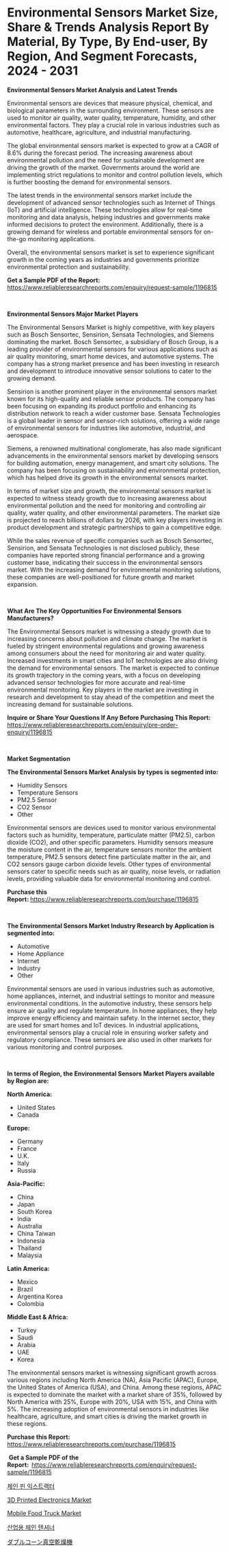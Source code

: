<p><h1>Environmental Sensors Market Size, Share & Trends Analysis Report By Material, By Type, By End-user, By Region, And Segment Forecasts, 2024 - 2031</h1></p><p><strong>Environmental Sensors Market Analysis and Latest Trends</strong></p>
<p><p>Environmental sensors are devices that measure physical, chemical, and biological parameters in the surrounding environment. These sensors are used to monitor air quality, water quality, temperature, humidity, and other environmental factors. They play a crucial role in various industries such as automotive, healthcare, agriculture, and industrial manufacturing.</p><p>The global environmental sensors market is expected to grow at a CAGR of 8.6% during the forecast period. The increasing awareness about environmental pollution and the need for sustainable development are driving the growth of the market. Governments around the world are implementing strict regulations to monitor and control pollution levels, which is further boosting the demand for environmental sensors.</p><p>The latest trends in the environmental sensors market include the development of advanced sensor technologies such as Internet of Things (IoT) and artificial intelligence. These technologies allow for real-time monitoring and data analysis, helping industries and governments make informed decisions to protect the environment. Additionally, there is a growing demand for wireless and portable environmental sensors for on-the-go monitoring applications.</p><p>Overall, the environmental sensors market is set to experience significant growth in the coming years as industries and governments prioritize environmental protection and sustainability.</p></p>
<p><strong>Get a Sample PDF of the Report:&nbsp;</strong> <a href="https://www.reliableresearchreports.com/enquiry/request-sample/1196815">https://www.reliableresearchreports.com/enquiry/request-sample/1196815</a></p>
<p>&nbsp;</p>
<p><strong>Environmental Sensors Major Market Players</strong></p>
<p><p>The Environmental Sensors Market is highly competitive, with key players such as Bosch Sensortec, Sensirion, Sensata Technologies, and Siemens dominating the market. Bosch Sensortec, a subsidiary of Bosch Group, is a leading provider of environmental sensors for various applications such as air quality monitoring, smart home devices, and automotive systems. The company has a strong market presence and has been investing in research and development to introduce innovative sensor solutions to cater to the growing demand.</p><p>Sensirion is another prominent player in the environmental sensors market known for its high-quality and reliable sensor products. The company has been focusing on expanding its product portfolio and enhancing its distribution network to reach a wider customer base. Sensata Technologies is a global leader in sensor and sensor-rich solutions, offering a wide range of environmental sensors for industries like automotive, industrial, and aerospace.</p><p>Siemens, a renowned multinational conglomerate, has also made significant advancements in the environmental sensors market by developing sensors for building automation, energy management, and smart city solutions. The company has been focusing on sustainability and environmental protection, which has helped drive its growth in the environmental sensors market.</p><p>In terms of market size and growth, the environmental sensors market is expected to witness steady growth due to increasing awareness about environmental pollution and the need for monitoring and controlling air quality, water quality, and other environmental parameters. The market size is projected to reach billions of dollars by 2026, with key players investing in product development and strategic partnerships to gain a competitive edge.</p><p>While the sales revenue of specific companies such as Bosch Sensortec, Sensirion, and Sensata Technologies is not disclosed publicly, these companies have reported strong financial performance and a growing customer base, indicating their success in the environmental sensors market. With the increasing demand for environmental monitoring solutions, these companies are well-positioned for future growth and market expansion.</p></p>
<p>&nbsp;</p>
<p><strong>What Are The Key Opportunities For Environmental Sensors Manufacturers?</strong></p>
<p><p>The Environmental Sensors market is witnessing a steady growth due to increasing concerns about pollution and climate change. The market is fueled by stringent environmental regulations and growing awareness among consumers about the need for monitoring air and water quality. Increased investments in smart cities and IoT technologies are also driving the demand for environmental sensors. The market is expected to continue its growth trajectory in the coming years, with a focus on developing advanced sensor technologies for more accurate and real-time environmental monitoring. Key players in the market are investing in research and development to stay ahead of the competition and meet the increasing demand for sustainable solutions.</p></p>
<p><strong>Inquire or Share Your Questions If Any Before Purchasing This Report:</strong> <a href="https://www.reliableresearchreports.com/enquiry/pre-order-enquiry/1196815">https://www.reliableresearchreports.com/enquiry/pre-order-enquiry/1196815</a></p>
<p>&nbsp;</p>
<p><strong>Market Segmentation</strong></p>
<p><strong>The Environmental Sensors Market Analysis by types is segmented into:</strong></p>
<p><ul><li>Humidity Sensors</li><li>Temperature Sensors</li><li>PM2.5 Sensor</li><li>CO2 Sensor</li><li>Other</li></ul></p>
<p><p>Environmental sensors are devices used to monitor various environmental factors such as humidity, temperature, particulate matter (PM2.5), carbon dioxide (CO2), and other specific parameters. Humidity sensors measure the moisture content in the air, temperature sensors monitor the ambient temperature, PM2.5 sensors detect fine particulate matter in the air, and CO2 sensors gauge carbon dioxide levels. Other types of environmental sensors cater to specific needs such as air quality, noise levels, or radiation levels, providing valuable data for environmental monitoring and control.</p></p>
<p><strong>Purchase this Report:&nbsp;</strong><a href="https://www.reliableresearchreports.com/purchase/1196815">https://www.reliableresearchreports.com/purchase/1196815</a></p>
<p>&nbsp;</p>
<p><strong>The Environmental Sensors Market Industry Research by Application is segmented into:</strong></p>
<p><ul><li>Automotive</li><li>Home Appliance</li><li>Internet</li><li>Industry</li><li>Other</li></ul></p>
<p><p>Environmental sensors are used in various industries such as automotive, home appliances, internet, and industrial settings to monitor and measure environmental conditions. In the automotive industry, these sensors help ensure air quality and regulate temperature. In home appliances, they help improve energy efficiency and maintain safety. In the internet sector, they are used for smart homes and IoT devices. In industrial applications, environmental sensors play a crucial role in ensuring worker safety and regulatory compliance. These sensors are also used in other markets for various monitoring and control purposes.</p></p>
<p>&nbsp;</p>
<p><strong>In terms of Region, the Environmental Sensors Market Players available by Region are:</strong></p>
<p>
    <p> <strong> North America: </strong>
        <ul>
            <li>United States</li>
            <li>Canada</li>
        </ul>
        </p> 
    <p> <strong> Europe: </strong>
        <ul>
            <li>Germany</li>
            <li>France</li>
            <li>U.K.</li>
            <li>Italy</li>
            <li>Russia</li>
        </ul>
        </p> 
    <p> <strong> Asia-Pacific: </strong>
        <ul>
            <li>China</li>
            <li>Japan</li>
            <li>South Korea</li>
            <li>India</li>
            <li>Australia</li>
            <li>China Taiwan</li>
            <li>Indonesia</li>
            <li>Thailand</li>
            <li>Malaysia</li>
        </ul>
        </p> 
    <p> <strong> Latin America: </strong>
        <ul>
            <li>Mexico</li>
            <li>Brazil</li>
            <li>Argentina Korea</li>
            <li>Colombia</li>
        </ul>
        </p> 
    <p> <strong> Middle East & Africa: </strong>
        <ul>
            <li>Turkey</li>
            <li>Saudi</li>
            <li>Arabia</li>
            <li>UAE</li>
            <li>Korea</li>
        </ul>
    </p>
    </p>
<p><p>The environmental sensors market is witnessing significant growth across various regions including North America (NA), Asia Pacific (APAC), Europe, the United States of America (USA), and China. Among these regions, APAC is expected to dominate the market with a market share of 35%, followed by North America with 25%, Europe with 20%, USA with 15%, and China with 5%. The increasing adoption of environmental sensors in industries like healthcare, agriculture, and smart cities is driving the market growth in these regions.</p></p>
<p><strong>Purchase this Report: </strong><a href="https://www.reliableresearchreports.com/purchase/1196815">https://www.reliableresearchreports.com/purchase/1196815</a></p>
<p>&nbsp;<strong>Get a Sample PDF of the Report:&nbsp;&nbsp;</strong><a href="https://www.reliableresearchreports.com/enquiry/request-sample/1196815">https://www.reliableresearchreports.com/enquiry/request-sample/1196815</a></p>
<p><strong></strong></p>
<p><p><a href="https://github.com/bvubpqd5241630/Market-Research-Report-List-1/blob/main/11630219367.md">체인 핀 익스트랙터</a></p><p><a href="https://github.com/RoccoManning/Market-Research-Report-List-4/blob/main/3d-printed-electronics-market.md">3D Printed Electronics Market</a></p><p><a href="https://issuu.com/reportprime-2/docs/mobile-food-truck-market-size-2030.pptx">Mobile Food Truck Market</a></p><p><a href="https://github.com/khytkeqagplkzqvh/Market-Research-Report-List-1/blob/main/26801279368.md">산업용 체인 텐셔너</a></p><p><a href="https://github.com/bucuel854722/Market-Research-Report-List-1/blob/main/12993229966.md">ダブルコーン真空乾燥機</a></p></p>